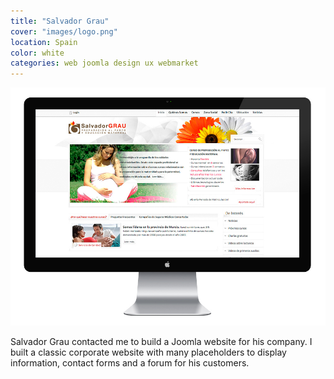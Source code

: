 ```yaml
---
title: "Salvador Grau"
cover: "images/logo.png"
location: Spain
color: white
categories: web joomla design ux webmarket
---
```


![](./images/1.jpg)

Salvador Grau contacted me to build a Joomla website for his company. I built a classic corporate website with many placeholders to display information, contact forms and a forum for his customers.

